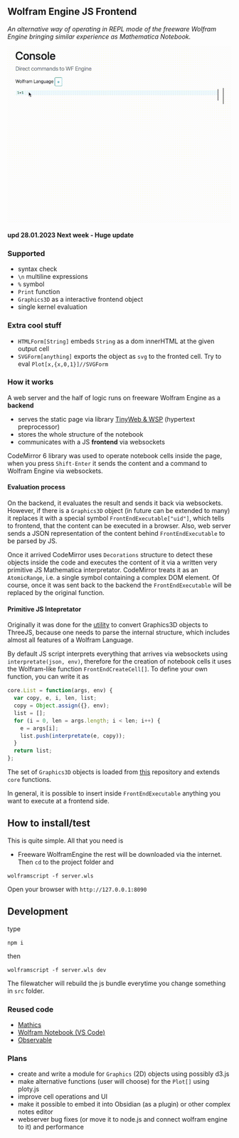 ## Wolfram Engine JS Frontend

_An alternative way of operating in REPL mode of the freeware Wolfram Engine bringing similar experience as Mathematica Notebook._

![](imgs/demo2gif-3.gif)

__upd 28.01.2023 Next week - Huge update__

### Supported
- syntax check
- `\n` multiline expressions
- `%` symbol
- `Print` function
- `Graphics3D` as a interactive frontend object
- single kernel evaluation

### Extra cool stuff
- `HTMLForm[String]` embeds `String` as a dom innerHTML at the given output cell
- `SVGForm[anything]` exports the object as `svg` to the fronted cell. Try to eval `Plot[x,{x,0,1}]//SVGForm`

### How it works
A web server and the half of logic runs on freeware Wolfram Engine as a __backend__
- serves the static page via library [TinyWeb & WSP](https://github.com/JerryI/tinyweb-mathematica) (hypertext preprocessor)
- stores the whole structure of the notebook
- communicates with a JS __frontend__ via websockets

CodeMirror 6 library was used to operate notebook cells inside the page, when you press `Shift-Enter` it sends the content and a command to Wolfram Engine via websockets. 

#### Evaluation process
On the backend, it evaluates the result and sends it back via websockets. However, if there is a `Graphics3D` object (in future can be extended to many) it replaces it with a  special symbol `FrontEndExecutable["uid"]`, which tells to frontend, that the content can be executed in a browser. Also, web server sends a JSON representation of the content behind `FrontEndExecutable` to be parsed by JS. 

Once it arrived CodeMirror uses `Decorations` structure to detect these objects inside the code and executes the content of it via a written very primitive JS Mathematica interpretator. CodeMirror treats it as an `AtomicRange`, i.e. a single symbol containing a complex DOM element. Of course, once it was sent back to the backend the `FrontEndExecutable` will be replaced by the original function.

#### Primitive JS Intepretator
Originally it was done for the [utility](https://github.com/JerryI/Mathematica-ThreeJS-graphics-engine) to convert Graphics3D objects to ThreeJS, because one needs to parse the internal structure, which includes almost all features of a Wolfram Language. 

By default JS script interprets everything that arrives via websockets using `interpretate(json, env)`, therefore for the creation of notebook cells it uses the Wolfram-like function `FrontEndCreateCell[]`. To define your own function, you can write it as
```js
core.List = function(args, env) {
  var copy, e, i, len, list;
  copy = Object.assign({}, env);
  list = [];
  for (i = 0, len = args.length; i < len; i++) {
    e = args[i];
    list.push(interpretate(e, copy));
  }
  return list;
};
```
The set of `Graphics3D` objects is loaded from [this](https://github.com/JerryI/Mathematica-ThreeJS-graphics-engine) repository and extends `core` functions.

In general, it is possible to insert inside `FrontEndExecutable` anything you want to execute at a frontend side.

## How to install/test
This is quite simple. All that you need is
- Freeware WolframEngine
the rest will be downloaded via the internet. Then `cd` to the project folder and
```shell
wolframscript -f server.wls
```
Open your browser with `http://127.0.0.1:8090`

## Development
type
```shell
npm i
```
then
```
wolframscript -f server.wls dev
```
The filewatcher will rebuild the js bundle everytime you change something in `src` folder.

### Reused code
- [Mathics](https://github.com/Mathics3)
- [Wolfram Notebook (VS Code)](https://github.com/njpipeorgan/wolfram-language-notebook)
- [Observable](https://github.com/observablehq)

### Plans
- create and write a module for `Graphics` (2D) objects using possibly d3.js
- make alternative functions (user will choose) for the `Plot[]` using ploty.js
- improve cell operations and UI
- make it possible to embed it into Obsidian (as a plugin) or other complex notes editor
- webserver bug fixes (or move it to node.js and connect wolfram engine to it) and performance
